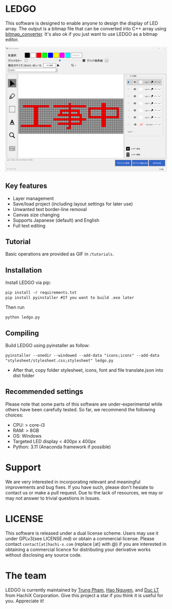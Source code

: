 # LEDGO

This software is designed to enable anyone to design the display of LED array. 
The output is a bitmap file that can be converted into C++ array using [bitmap_converter](https://en.radzio.dxp.pl/bitmap_converter/). It's also ok if you just want to use LEDGO as a bitmap editor.

![Screenshot](screenshot.png)

## Key features
- Layer management 
- Save/load project (including layout settings for later use)
- Unwanted text border-line removal
- Canvas size changing
- Supports Japanese (default) and English
- Full text editing

## Tutorial
Basic operations are provided as GIF in `/tutorials`.

## Installation
Install LEDGO via pip:
```
pip install -r requirements.txt
pip install pyinstaller #If you want to build .exe later 
```
Then run 
```
python ledgo.py
```
## Compiling 
Build LEDGO using pyinstaller as follow:
```
pyinstaller --onedir --windowed --add-data "icons;icons" --add-data "stylesheet/stylesheet.css;stylesheet" ledgo.py
```
* After that, copy folder stylesheet, icons, font and file translate.json into dist folder

## Recommended settings
Please note that some parts of this software are under-experimental while others have been carefully tested. 
So far, we recommend the following choices:
- CPU: > core-i3
- RAM: > 8GB
- OS: Windows
- Targeted LED display < 400px x 400px
- Python: 3.11 (Anaconda framework if possible)

# Support
We are very interested in incorporating relevant and meaningful improvements and bug fixes. If you have such, please don't hesiate to contact us or make a pull request. Due to the lack of resources, we may or may not answer to trivial questions in Issues.

# LICENSE
This software is released under a dual license scheme. Users may use it under GPLv3(see LICENSE.md) or obtain a commercial license. 
Please contact `contact[at]hachi-x.com` (replace [at] with @) if you are interested in obtaining a commercial licence for distributing your derivative works without disclosing any source code.

# The team
LEDGO is currently maintained by [Trung Pham](https://github.com/Trungmaster5), [Hao Nguyen](https://github.com/duchaohachix), and [Duc LT](https://github.com/duclt1298) from HachiX Corporation. Give this project a star if you think it is useful for you. Appreciate it! 
